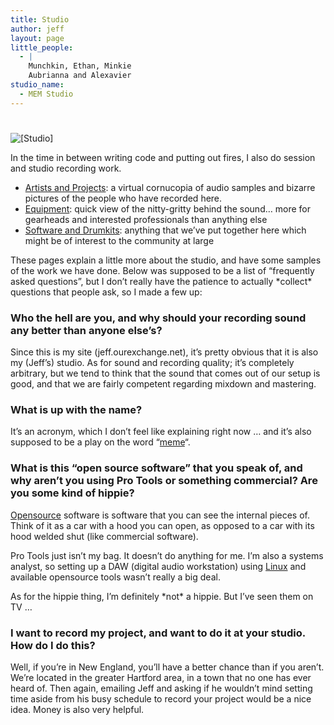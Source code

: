 ```yaml
---
title: Studio
author: jeff
layout: page
little_people:
  - |
    Munchkin, Ethan, Minkie
    Aubrianna and Alexavier
studio_name:
  - MEM Studio
---
```

# 

![[Studio]][1]

In the time in between writing code and putting out fires, I also do session and studio recording work.

 [1]: /images/mem_logo.png

*   [Artists and Projects][2]: a virtual cornucopia of audio samples and bizarre pictures of the people who have recorded here.
*   [Equipment][3]: quick view of the nitty-gritty behind the sound… more for gearheads and interested professionals than anything else
*   [Software and Drumkits][4]: anything that we’ve put together here which might be of interest to the community at large

 [2]: /studio/artists_and_projects/
 [3]: /studio/equipment/
 [4]: /studio/software_and_drumkits/

These pages explain a little more about the studio, and have some samples of the work we have done. Below was supposed to be a list of “frequently asked questions”, but I don’t really have the patience to actually \*collect\* questions that people ask, so I made a few up:

### Who the hell are you, and why should your recording sound any better than anyone else’s?

Since this is my site (jeff.ourexchange.net), it’s pretty obvious that it is also my (Jeff’s) studio. As for sound and recording quality; it’s completely arbitrary, but we tend to think that the sound that comes out of our setup is good, and that we are fairly competent regarding mixdown and mastering.

### What is up with the name?

It’s an acronym, which I don’t feel like explaining right now … and it’s also supposed to be a play on the word “[meme][5]“.

 [5]: http://en.wikipedia.org/wiki/Meme

### What is this “open source software” that you speak of, and why aren’t you using Pro Tools or something commercial? Are you some kind of hippie?

[Opensource][6] software is software that you can see the internal pieces of. Think of it as a car with a hood you can open, as opposed to a car with its hood welded shut (like commercial software).

 [6]: http://www.opensource.org/

Pro Tools just isn’t my bag. It doesn’t do anything for me. I’m also a systems analyst, so setting up a DAW (digital audio workstation) using [Linux][7] and available opensource tools wasn’t really a big deal.

 [7]: http://www.debian.org/

As for the hippie thing, I’m definitely \*not\* a hippie. But I’ve seen them on TV …

### I want to record my project, and want to do it at your studio. How do I do this?

Well, if you’re in New England, you’ll have a better chance than if you aren’t. We’re located in the greater Hartford area, in a town that no one has ever heard of. Then again, emailing Jeff and asking if he wouldn’t mind setting time aside from his busy schedule to record your project would be a nice idea. Money is also very helpful.
